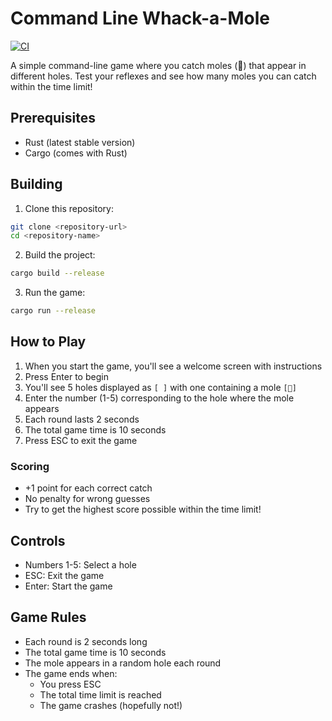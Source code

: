 # Command Line Whack-a-Mole

[![CI](https://github.com/sakamotodesu/cmdpanic/actions/workflows/ci.yml/badge.svg)](https://github.com/sakamotodesu/cmdpanic/actions/workflows/ci.yml)

A simple command-line game where you catch moles (🐊) that appear in different holes. Test your reflexes and see how many moles you can catch within the time limit!

## Prerequisites

- Rust (latest stable version)
- Cargo (comes with Rust)

## Building

1. Clone this repository:
```bash
git clone <repository-url>
cd <repository-name>
```

2. Build the project:
```bash
cargo build --release
```

3. Run the game:
```bash
cargo run --release
```

## How to Play

1. When you start the game, you'll see a welcome screen with instructions
2. Press Enter to begin
3. You'll see 5 holes displayed as `[ ]` with one containing a mole `[🐊]`
4. Enter the number (1-5) corresponding to the hole where the mole appears
5. Each round lasts 2 seconds
6. The total game time is 10 seconds
7. Press ESC to exit the game

### Scoring
- +1 point for each correct catch
- No penalty for wrong guesses
- Try to get the highest score possible within the time limit!

## Controls
- Numbers 1-5: Select a hole
- ESC: Exit the game
- Enter: Start the game

## Game Rules
- Each round is 2 seconds long
- The total game time is 10 seconds
- The mole appears in a random hole each round
- The game ends when:
  - You press ESC
  - The total time limit is reached
  - The game crashes (hopefully not!)